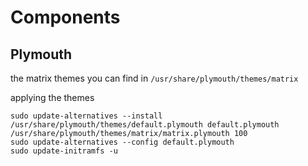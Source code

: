 # Components
## Plymouth
the matrix themes you can find in ```/usr/share/plymouth/themes/matrix```

applying the themes

```
sudo update-alternatives --install /usr/share/plymouth/themes/default.plymouth default.plymouth /usr/share/plymouth/themes/matrix/matrix.plymouth 100
sudo update-alternatives --config default.plymouth
sudo update-initramfs -u
```
